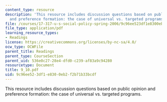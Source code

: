 ```yaml
---
content_type: resource
description: 'This resource includes discussion questions based on public opinion
  and preference formation: the case of universal vs. targeted programs.'
file: /courses/17-317-u-s-social-policy-spring-2006/9c96ee523df1e8300eb2f2b71b33bcdf_9_10.pdf
file_type: application/pdf
learning_resource_types:
- Readings
license: https://creativecommons.org/licenses/by-nc-sa/4.0/
ocw_type: OCWFile
parent_title: Readings
parent_type: CourseSection
parent_uid: 536e0c27-28e4-dfd0-c239-af83a9c94280
resourcetype: Document
title: 9_10.pdf
uid: 9c96ee52-3df1-e830-0eb2-f2b71b33bcdf
---
```

This resource includes discussion questions based on public opinion and preference formation: the case of universal vs. targeted programs.